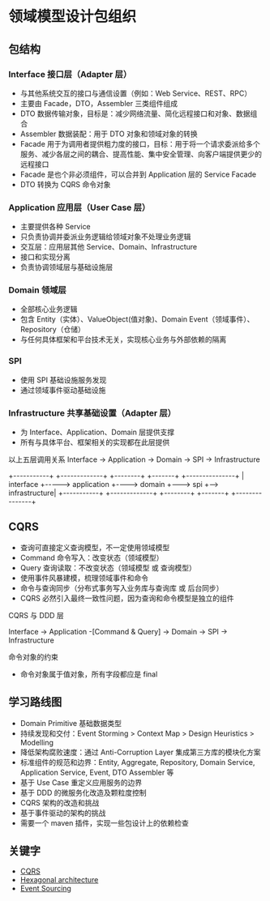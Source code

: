 # 领域模型设计包组织

## 包结构

### Interface 接口层（Adapter 层）

* 与其他系统交互的接口与通信设置（例如：Web Service、REST、RPC）
* 主要由 Facade，DTO，Assembler 三类组件组成
* DTO 数据传输对象，目标是：减少网络流量、简化远程接口和对象、数据组合
* Assembler 数据装配：用于 DTO 对象和领域对象的转换
* Facade 用于为调用者提供粗力度的接口，目标：用于将一个请求委派给多个服务、减少各层之间的耦合、提高性能、集中安全管理、向客户端提供更少的远程接口
* Facade 是也个非必须组件，可以合并到 Application 层的 Service Facade
* DTO 转换为 CQRS 命令对象

### Application 应用层（User Case 层）

* 主要提供各种 Service
* 只负责协调并委派业务逻辑给领域对象不处理业务逻辑
* 交互层：应用层其他 Service、Domain、Infrastructure
* 接口和实现分离
* 负责协调领域层与基础设施层

### Domain 领域层

* 全部核心业务逻辑
* 包含 Entity（实体）、ValueObject(值对象)、Domain Event（领域事件）、Repository（仓储）
* 与任何具体框架和平台技术无关，实现核心业务与外部依赖的隔离

### SPI 

* 使用 SPI 基础设施服务发现
* 通过领域事件驱动基础设施

### Infrastructure 共享基础设置（Adapter 层）

* 为 Interface、Application、Domain 层提供支撑
* 所有与具体平台、框架相关的实现都在此层提供

以上五层调用关系 Interface -> Application -> Domain -> SPI -> Infrastructure

+-----------+     +-------------+    +--------+   +-------+  +---------------+
| interface +-----> application +----> domain +--->  spi  +--> infrastructure|
+-----------+     +-------------+    +--------+   +-------+  +---------------+

## CQRS

* 查询可直接定义查询模型，不一定使用领域模型
* Command 命令写入：改变状态（领域模型）
* Query 查询读取：不改变状态（领域模型 或 查询模型）
* 使用事件风暴建模，梳理领域事件和命令
* 命令与查询同步（分布式事务写入业务库与查询库 或 后台同步）
* CQRS 必然引入最终一致性问题，因为查询和命令模型是独立的组件

CQRS 与 DDD 层

Interface -> Application -[Command & Query] -> Domain -> SPI -> Infrastructure

命令对象的约束

* 命令对象属于值对象，所有字段都应是 final

## 学习路线图

* Domain Primitive 基础数据类型
* 持续发现和交付：Event Storming > Context Map > Design Heuristics > Modelling
* 降低架构腐败速度：通过 Anti-Corruption Layer 集成第三方库的模块化方案
* 标准组件的规范和边界：Entity, Aggregate, Repository, Domain Service, Application Service, Event, DTO Assembler 等
* 基于 Use Case 重定义应用服务的边界
* 基于 DDD 的微服务化改造及颗粒度控制
* CQRS 架构的改造和挑战
* 基于事件驱动的架构的挑战
* 需要一个 maven 插件，实现一些包设计上的依赖检查

## 关键字

* [CQRS](https://en.wikipedia.org/wiki/Command%E2%80%93query_separation#Command_query_responsibility_segregation)
* [Hexagonal architecture](https://en.wikipedia.org/wiki/Hexagonal_architecture_(software))
* [Event Sourcing](https://en.wikipedia.org/wiki/Domain-driven_design)
